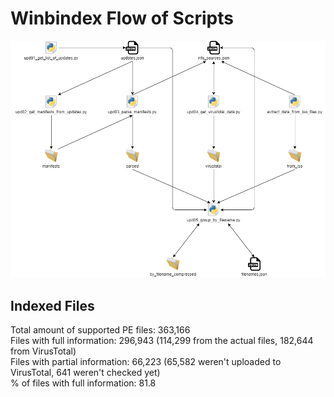 # Winbindex Flow of Scripts

![winbindex-scripts-flow.png](winbindex-scripts-flow.png)

## Indexed Files

<!--FileStats-->
Total amount of supported PE files: 363,166  
Files with full information: 296,943 (114,299 from the actual files, 182,644 from VirusTotal)  
Files with partial information: 66,223 (65,582 weren't uploaded to VirusTotal, 641 weren't checked yet)  
% of files with full information: 81.8  
<!--/FileStats-->
